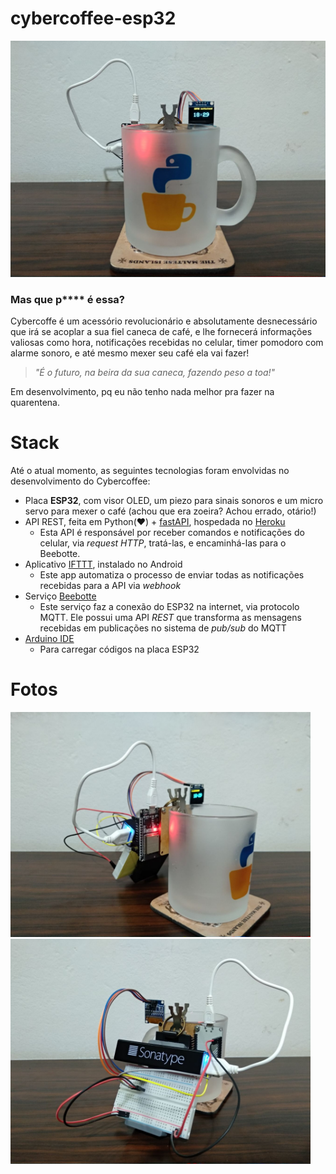 # cybercoffee-esp32

![photo](https://github.com/renanstd/cybercoffee-esp32/blob/main/images/photo01.jpg)

### Mas que p**** é essa?

Cybercoffe é um acessório revolucionário e absolutamente desnecessário que irá se acoplar a sua fiel caneca de café, e lhe fornecerá informações valiosas como hora, notificações recebidas no celular, timer pomodoro com alarme sonoro, e até mesmo mexer seu café ela vai fazer!

>*"É o futuro, na beira da sua caneca, fazendo peso a toa!"*

Em desenvolvimento, pq eu não tenho nada melhor pra fazer na quarentena.

# Stack

Até o atual momento, as seguintes tecnologias foram envolvidas no desenvolvimento do Cybercoffee:

- Placa **ESP32**, com visor OLED, um piezo para sinais sonoros e um micro servo para mexer o café (achou que era zoeira? Achou errado, otário!)
- API REST, feita em Python(:heart:) + [fastAPI](https://fastapi.tiangolo.com/), hospedada no [Heroku](https://www.heroku.com/)
  - Esta API é responsável por receber comandos e notificações do celular, via *request HTTP*, tratá-las, e encaminhá-las para o Beebotte.
- Aplicativo [IFTTT](https://play.google.com/store/apps/details?id=com.ifttt.ifttt&hl=pt_BR&gl=US), instalado no Android
  - Este app automatiza o processo de enviar todas as notificações recebidas para a API via *webhook*
- Serviço [Beebotte](https://beebotte.com/home)
  - Este serviço faz a conexão do ESP32 na internet, via protocolo MQTT. Ele possui uma API *REST* que transforma as mensagens recebidas em publicações no sistema de *pub/sub* do MQTT
- [Arduino IDE](https://www.arduino.cc/en/software)
  - Para carregar códigos na placa ESP32

# Fotos

<p float="left">
<img src="https://github.com/renanstd/cybercoffee-esp32/blob/main/images/photo02.jpg" height="360"/>
<img src="https://github.com/renanstd/cybercoffee-esp32/blob/main/images/photo03.jpg" height="360"/>
</p>
